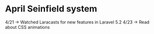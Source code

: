 # April Seinfield system
4/21 -> Watched Laracasts for new features in Laravel 5.2
4/23 -> Read about CSS animations
